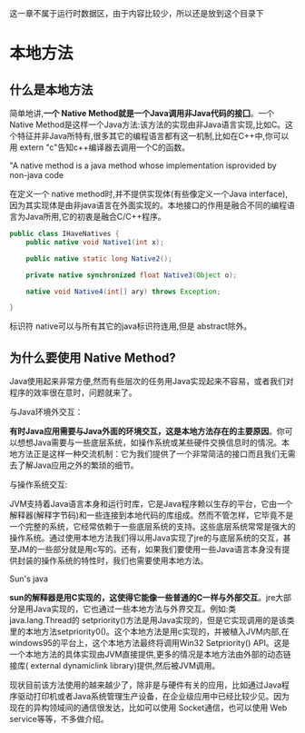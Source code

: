这一章不属于运行时数据区，由于内容比较少，所以还是放到这个目录下

# 本地方法

## 什么是本地方法

简单地讲,**一个 Native Method就是一个Java调用非Java代码的接囗**。一个Native Method是这样一个Java方法:该方法的实现由非Java语言实现,比如C。这个特征并非Java所特有,很多其它的编程语言都有这一机制,比如在C++中,你可以用 extern "c"告知c++编译器去调用一个C的函数。

"A native method is a java method whose implementation isprovided by non-java code

在定义一个 native method时,并不提供实现体(有些像定义一个Java interface),因为其实现体是由非java语言在外面实现的。本地接口的作用是融合不同的编程语言为Java所用,它的初衷是融合C/C++程序。

```java
public class IHaveNatives {
    public native void Native1(int x);

    public native static long Native2();

    private native synchronized float Native3(Object o);

    native void Native4(int[] ary) throws Exception;

}
```

标识符 native可以与所有其它的java标识符连用,但是 abstract除外。

## 为什么要使用 Native Method?

Java使用起来非常方便,然而有些层次的任务用Java实现起来不容易，或者我们对程序的效率很在意时，问题就来了。

与Java环境外交互：

**有时Java应用需要与Java外面的环境交互，这是本地方法存在的主要原因**。你可以想想Java需要与一些底层系统，如操作系统或某些硬件交换信息时的情况。本地方法正是这样一种交流机制：它为我们提供了一个非常简洁的接口而且我们无需去了解Java应用之外的繁琐的细节。



与操作系统交互:

JVM支持着Java语言本身和运行时库，它是Java程序赖以生存的平台，它由一个解释器(解释字节码)和一些连接到本地代码的库组成。然而不管怎样，它毕竟不是一个完整的系统，它经常依赖于一些底层系统的支持。这些底层系统常常是强大的操作系统。通过使用本地方法我们得以用Java实现了jre的与底层系统的交互，甚至JM的一些部分就是用c写的。还有，如果我们要使用一些Java语言本身没有提供封装的操作系统的特性时，我们也需要使用本地方法。

Sun's java

**sun的解释器是用C实现的，这使得它能像一些普通的C一样与外部交互**。jre大部分是用Java实现的，它也通过一些本地方法与外界交互。例如:类java.lang.Thread的 setpriority()方法是用Java实现的，但是它实现调用的是该类里的本地方法setpriority0()。这个本地方法是用c实现的，并被植入JVM内部,在 windows95的平台上，这个本地方法最终将调用Win32 Setpriority() API。这是一个本地方法的具体实现由JVM直接提供,更多的情况是本地方法由外部的动态链接库( external dynamiclink library)提供,然后被JVM调用。



现状目前该方法使用的越来越少了，除非是与硬件有关的应用，比如通过Java程序驱动打印机或者Java系统管理生产设备，在企业级应用中已经比较少见。因为现在的异构领域间的通信很发达，比如可以使用 Socket通信，也可以使用 Web service等等，不多做介绍。

